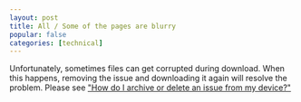 ```yaml
---
layout: post
title: All / Some of the pages are blurry
popular: false
categories: [technical]
---
```

Unfortunately, sometimes files can get corrupted during download. When this happens, removing the issue and downloading it again will resolve the problem. Please see ["How do I archive or delete an issue from my device?"](/support-prototype/2019-09-10-how-do-i-archive-or-delete-an-issue-from-my-device)
